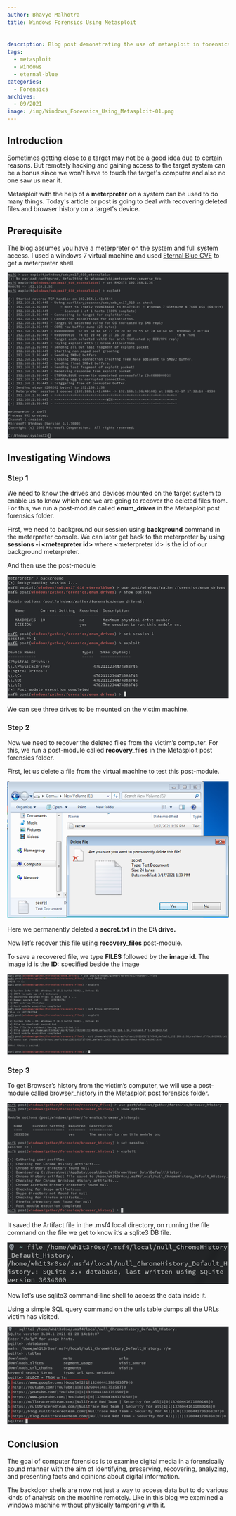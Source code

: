 ```yaml
---
author: Bhavye Malhotra
title: Windows Forensics Using Metasploit


description: Blog post demonstrating the use of metasploit in forensics.
tags:
  - metasploit
  - windows
  - eternal-blue
categories:
  - Forensics
archives:
  - 09/2021
image: /img/Windows_Forensics_Using_Metasploit-01.png
---
```


## Introduction

Sometimes getting close to a target may not be a good idea due to certain reasons. But remotely hacking and gaining access to the target system can be a bonus since we won't have to touch the target's computer and also no one saw us near it.

Metasploit with the help of a **meterpreter** on a system can be used to do many things. Today's article or post is going to deal with recovering deleted files and browser history on a target's device.

## Prerequisite

The blog assumes you have a meterpreter on the system and full system access. I used a windows 7 virtual machine and used [Eternal Blue CVE](https://www.rapid7.com/db/modules/exploit/windows/smb/ms17_010_eternalblue/) to get a meterpreter shell.

![meterpreter screenshot](./images/1.png)

## Investigating Windows

### Step 1

We need to know the drives and devices mounted on the target system to enable us to know which one we are going to recover the deleted files from. For this, we run a post-module called **enum_drives** in the Metasploit post forensics folder.

First, we need to background our session using **background** command in the meterpreter console. We can later get back to the meterpreter by using **sessions -i &lt;meterpreter id&gt;** where &lt;meterpreter id&gt; is the id of our background meterpreter.

And then use the post-module

![](./images/2.png)

We can see three drives to be mounted on the victim machine.

### Step 2

Now we need to recover the deleted files from the victim’s computer. For this, we run a post-module called **recovery_files** in the Metasploit post forensics folder.

First, let us delete a file from the virtual machine to test this post-module.

![](./images/3.png)


Here we permanently deleted a **secret.txt** in the **E:\ drive.**

Now let’s recover this file using **recovery_files** post-module.

To save a recovered file, we type **FILES** followed by the **image id**. The image id is the **ID:** specified beside the image

![](./images/4.png)

### Step 3

To get Browser’s history from the victim’s computer, we will use a post-module called browser_history in the Metasploit post forensics folder.

![](./images/5.png)

It saved the Artifact file in the .msf4 local directory, on running the file command on the file we get to know it’s a sqlite3 DB file.

![](./images/6.png)

Now let’s use sqlite3 command-line shell to access the data inside it.

Using a simple SQL query command on the urls table dumps all the URLs victim has visited.

![](./images/7.png)

## Conclusion

The goal of computer forensics is to examine digital media in a forensically sound manner with the aim of identifying, preserving, recovering, analyzing, and presenting facts and opinions about digital information.

The backdoor shells are now not just a way to access data but to do various kinds of analysis on the machine remotely. Like in this blog we examined a windows machine without physically tampering with it.
